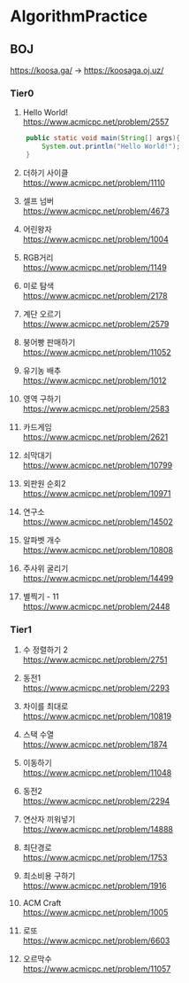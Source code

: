 # AlgorithmPractice 

## BOJ
https://koosa.ga/ -> https://koosaga.oj.uz/
### Tier0
1. Hello World! <br>
https://www.acmicpc.net/problem/2557
~~~ Java
	public static void main(String[] args){
		System.out.println("Hello World!");
	}
~~~

2. 더하기 사이클 <br>
https://www.acmicpc.net/problem/1110

3. 셀프 넘버 <br>
https://www.acmicpc.net/problem/4673

4. 어린왕자 <br>
https://www.acmicpc.net/problem/1004

5. RGB거리 <br>
https://www.acmicpc.net/problem/1149

6. 미로 탐색 <br>
https://www.acmicpc.net/problem/2178

7. 계단 오르기 <br>
https://www.acmicpc.net/problem/2579

8. 붕어빵 판매하기 <br>
https://www.acmicpc.net/problem/11052

9. 유기농 배추 <br>
https://www.acmicpc.net/problem/1012

10. 영역 구하기 <br>
https://www.acmicpc.net/problem/2583

11. 카드게임 <br>
https://www.acmicpc.net/problem/2621

12. 쇠막대기 <br>
https://www.acmicpc.net/problem/10799

13. 외판원 순회2 <br>
https://www.acmicpc.net/problem/10971

14. 연구소 <br>
https://www.acmicpc.net/problem/14502

15. 알파벳 개수 <br>
https://www.acmicpc.net/problem/10808

16. 주사위 굴리기 <br>
https://www.acmicpc.net/problem/14499

17. 별찍기 - 11 <br>
https://www.acmicpc.net/problem/2448

### Tier1

1. 수 정렬하기 2 <br>
https://www.acmicpc.net/problem/2751

2. 동전1 <br>
https://www.acmicpc.net/problem/2293

3. 차이를 최대로 <br>
https://www.acmicpc.net/problem/10819

4. 스택 수열 <br>
https://www.acmicpc.net/problem/1874

5. 이동하기 <br>
https://www.acmicpc.net/problem/11048

6. 동전2 <br>
https://www.acmicpc.net/problem/2294

7. 연산자 끼워넣기 <br>
https://www.acmicpc.net/problem/14888

8. 최단경로 <br>
https://www.acmicpc.net/problem/1753

9. 최소비용 구하기 <br>
https://www.acmicpc.net/problem/1916

10. ACM Craft <br>
https://www.acmicpc.net/problem/1005

11. 로또 <br>
https://www.acmicpc.net/problem/6603

12. 오르막수 <br>
https://www.acmicpc.net/problem/11057